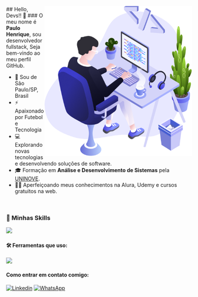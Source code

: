 <img src="https://raw.githubusercontent.com/Pauloo2003/Pauloo2003/master/images/user.png" alt="ilustração de um computador" min-width="400px" max-width="400px" width="400px" align="right">
## Hello, Devs!! 👋
### O meu nome é <strong>Paulo Henrique</strong>, sou desenvolvedor fullstack, Seja bem-vindo ao meu perfil GitHub.

- 🔰 Sou de São Paulo/SP, Brasil
- ⚡ Apaixonado por Futebol e Tecnologia
- 💻 Explorando novas tecnologias e desenvolvendo soluções de software.
- 🎓 Formação em **Análise e Desenvolvimento de Sistemas** pela <a href="https://www.uninove.br">UNINOVE</a>.
- 👨‍💻 Aperfeiçoando meus conhecimentos na Alura, Udemy e cursos gratuitos na web.

<br>

### 🚀 Minhas Skills

<p align="left">
  <a href="https://skillicons.dev">
    <img src="https://skillicons.dev/icons?i=html,css,bootstrap,js,nodejs,typescript,vuejs,vite,vuetify,react,aws,mysql,postgresql"/>
  </a>
</p>

#### 🛠️ Ferramentas que uso:

<p align="left">
  <a href="https://skillicons.dev">
    <img src="https://skillicons.dev/icons?i=vscode,postman,git,github,webstorm,gitlab,codepen" />
  </a>
</p>

#### Como entrar em contato comigo:
[<img alt="Linkedin" src="https://img.shields.io/badge/-linkedin-%230077B5?style=for-the-badge&logo=linkedin&logoColor=white"/>](https://www.linkedin.com/in/paulo-henrique-developer/)
[<img alt="WhatsApp" src="https://img.shields.io/badge/-WhatsApp-25d366?style=for-the-badge&labelColor=25d366&logo=whatsapp&logoColor=white&link="/>](https://wa.me/5511911186854)

[//]: # (**#### Estatísticas:)

[//]: # ()
[//]: # (| ![]&#40;http://github-profile-summary-cards.vercel.app/api/cards/stats?username=Italo-Tech&theme=nord_dark&#41; | ![]&#40;http://github-profile-summary-cards.vercel.app/api/cards/repos-per-language?username=Italo-Tech&hide=Html&theme=nord_dark&#41; | ![]&#40;http://github-profile-summary-cards.vercel.app/api/cards/most-commit-language?username=Italo-Tech&theme=nord_dark&#41; |)

[//]: # (| :-: | :-: | :-: |)

[//]: # ()
[//]: # (| ![]&#40;http://github-profile-summary-cards.vercel.app/api/cards/profile-details?username=Italo-Tech&theme=nord_dark&#41; | ![]&#40;https://github-readme-streak-stats.herokuapp.com/?user=Italo-Tech&hide_border=true&date_format=M%20j%5B%2C%20Y%5D&background=2D3742&stroke=2D3742&ring=6bbbca&fire=6bbbca&currStreakNum=fff&sideNums=6bbbca&currStreakLabel=6bbbca&sideLabels=fff&dates=fff&#41; |)

[//]: # (| :-: | :-: |**)





